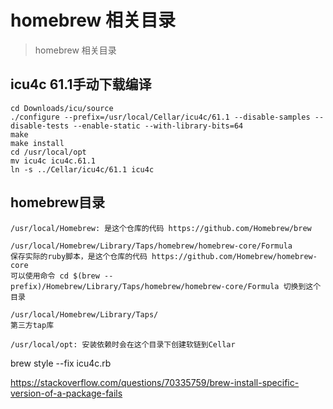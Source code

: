 # homebrew 相关目录
> homebrew 相关目录

## icu4c 61.1手动下载编译

```
cd Downloads/icu/source
./configure --prefix=/usr/local/Cellar/icu4c/61.1 --disable-samples --disable-tests --enable-static --with-library-bits=64
make
make install
cd /usr/local/opt
mv icu4c icu4c.61.1
ln -s ../Cellar/icu4c/61.1 icu4c
```

## homebrew目录

```
/usr/local/Homebrew: 是这个仓库的代码 https://github.com/Homebrew/brew

/usr/local/Homebrew/Library/Taps/homebrew/homebrew-core/Formula
保存实际的ruby脚本，是这个仓库的代码 https://github.com/Homebrew/homebrew-core
可以使用命令 cd $(brew --prefix)/Homebrew/Library/Taps/homebrew/homebrew-core/Formula 切换到这个目录

/usr/local/Homebrew/Library/Taps/
第三方tap库

/usr/local/opt: 安装依赖时会在这个目录下创建软链到Cellar
```

brew style --fix icu4c.rb

https://stackoverflow.com/questions/70335759/brew-install-specific-version-of-a-package-fails